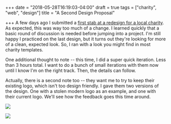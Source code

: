 +++
date = "2018-05-28T16:19:03-04:00"
draft = true
tags = ["charity", "web", "design"]
title = "A Second Design Proposal"

+++
A few days ago I submitted a [first stab at a redesign for a local charity](https://ryancampbell.blog/blog/a-design-proposal/). As expected, this was way too much of a change. I learned quickly that a basic round of discussion is needed before jumping into a project. I'm still happy I practiced on the last design, but it turns out they're looking for more of a clean, expected look. So, I ran with a look you might find in most charity templates.

<!--more-->

One additional thought to note -- this time, I did a super quick iteration. Less than 3 hours total. I want to do a bunch of small iterations with them now until I know I'm on the right track. Then, the details can follow.

Actually, there is a second note too -- they want me to try to keep their existing logo, which isn't too design friendly. I gave them two versions of the design. One with a stolen modern logo as an example, and one with their current logo. We'll see how the feedback goes this time around.

![](/uploads/2018/05/28/newlogo.png)

![](/uploads/2018/05/28/currentlogo.png)